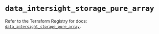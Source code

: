 # `data_intersight_storage_pure_array`

Refer to the Terraform Registry for docs: [`data_intersight_storage_pure_array`](https://registry.terraform.io/providers/ciscodevnet/intersight/1.0.71/docs/data-sources/storage_pure_array).
